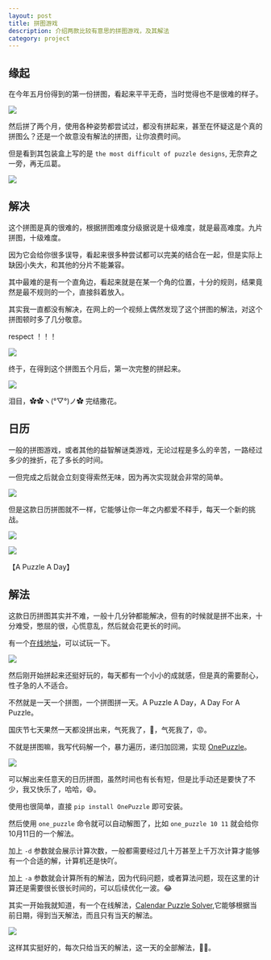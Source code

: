 ```yaml
---
layout: post
title: 拼图游戏
description: 介绍两款比较有意思的拼图游戏，及其解法
category: project
---
```


## 缘起

在今年五月份得到的第一份拼图，看起来平平无奇，当时觉得也不是很难的样子。

![](https://windard-blog.oss-cn-beijing.aliyuncs.com/6271633685384_.pic.jpg)

然后拼了两个月，使用各种姿势都尝试过，都没有拼起来，甚至在怀疑这是个真的拼图么？还是一个故意没有解法的拼图，让你浪费时间。

但是看到其包装盒上写的是 `the most difficult of puzzle designs`, 无奈弃之一旁，再无瓜葛。

![](https://windard-blog.oss-cn-beijing.aliyuncs.com/6251633685382.jpg)

## 解决

这个拼图是真的很难的，根据拼图难度分级据说是十级难度，就是最高难度。九片拼图，十级难度。

因为它会给你很多误导，看起来很多种尝试都可以完美的结合在一起，但是实际上缺因小失大，和其他的分片不能兼容。

其中最难的是有一个直角边，看起来就是在某一个角的位置，十分的规则，结果竟然是最不规则的一个，直接斜着放入。

其实我一直都没有解决，在网上的一个视频上偶然发现了这个拼图的解法，对这个拼图顿时多了几分敬意。

respect ！！！

![](https://windard-blog.oss-cn-beijing.aliyuncs.com/6261633685383_.pic.jpg)

终于，在得到这个拼图五个月后，第一次完整的拼起来。

![](https://windard-blog.oss-cn-beijing.aliyuncs.com/6281633685384.jpg)

泪目，✿✿ヽ(°▽°)ノ✿ 完结撒花。

## 日历

一般的拼图游戏，或者其他的益智解谜类游戏，无论过程是多么的辛苦，一路经过多少的挫折，花了多长的时间。

一但完成之后就会立刻变得索然无味，因为再次实现就会非常的简单。

![](https://windard-blog.oss-cn-beijing.aliyuncs.com/uTools_1633685451818.png)

但是这款日历拼图就不一样，它能够让你一年之内都爱不释手，每天一个新的挑战。

![](https://windard-blog.oss-cn-beijing.aliyuncs.com/6231633685380_.jpg)

![](https://windard-blog.oss-cn-beijing.aliyuncs.com/6311633686693.jpg)

【A Puzzle A Day】

## 解法

这款日历拼图其实并不难，一般十几分钟都能解决，但有的时候就是拼不出来，十分难受，憋屈的很，心慌意乱，然后就会花更长的时间。

有一个[在线地址](https://x6ud.gitee.io/a-puzzle-a-day/#/)，可以试玩一下。

![](https://windard-blog.oss-cn-beijing.aliyuncs.com/uTools_1633687942096.png)

然后刚开始拼起来还挺好玩的，每天都有一个小小的成就感，但是真的需要耐心，性子急的人不适合。

不然就是一天一个拼图，一个拼图拼一天。A Puzzle A Day，A Day For A Puzzle。

国庆节七天果然一天都没拼出来，气死我了，😤，气死我了，😡。

不就是拼图嘛，我写代码解一个，暴力遍历，递归加回溯，实现 [OnePuzzle](https://github.com/windard/OnePuzzle)。

![](https://windard-blog.oss-cn-beijing.aliyuncs.com/uTools_1633677947082.png)

可以解出来任意天的日历拼图，虽然时间也有长有短，但是比手动还是要快了不少，我又快乐了，哈哈，😄。

使用也很简单，直接 `pip install OnePuzzle` 即可安装。

然后使用 `one_puzzle` 命令就可以自动解图了，比如 `one_puzzle 10 11` 就会给你10月11日的一个解法。

加上 `-d` 参数就会展示计算次数，一般都需要经过几十万甚至上千万次计算才能够有一个合适的解，计算机还是快吖。

加上 `-a` 参数就会计算所有的解法，因为代码问题，或者算法问题，现在这里的计算还是需要很长很长时间的，可以后续优化一波。😂

其实一开始我就知道，有一个在线解法，[Calendar Puzzle Solver](https://joinker.oss-cn-shanghai.aliyuncs.com/calendar-puzzle-solver/index.html),它能够根据当前日期，得到当天解法，而且只有当天的解法。

![](https://windard-blog.oss-cn-beijing.aliyuncs.com/screenshot-20211008-181305.png)

这样其实挺好的，每次只给当天的解法，这一天的全部解法，🐂🍺。
